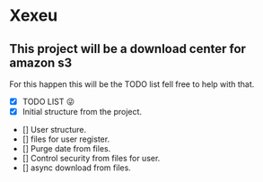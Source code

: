 # Xexeu

## This project will be a download center for amazon s3
For this happen this will be the TODO list fell free to help with that.

- [x] TODO LIST :stuck_out_tongue_winking_eye:
- [x] Initial structure from the project.
- [] User structure.
- [] files for user register.
- [] Purge date from files.
- [] Control security from files for user.
- [] async download from files.